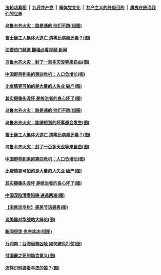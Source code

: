 ####  [法轮功真相](../../../../basic/blob/master/README.md?t=11261102) &nbsp;|&nbsp; [九评共产党](../../../../9ping.md/blob/master/README.md?t=11261102) &nbsp;|&nbsp; [解体党文化](../../../../jtdwh.md/blob/master/README.md?t=11261102)  &nbsp;|&nbsp; [共产主义的终极目的](../../../../gczydzjmd.md/blob/master/README.md?t=11261102) &nbsp;|&nbsp; [魔鬼在统治我们的世界](../../../../mgztzwmdsj.md/blob/master/README.md?t=11261102) 

#### [乌鲁木齐火灾：路是通的 他们不跑(组图)](../pages/p4/1022607.md?t=11261102) 

#### [富士康工人集体大逃亡 清零比病毒还毒？(图)](../pages/p4/1022606.md?t=11261102) 

#### [油管热门频道 翻墙必看视频 新闻](http://129.146.143.75:81/youtube.html?11261102)

#### [乌鲁木齐火灾：封了一百多天没等来自由(图)](../pages/p4/1022605.md?t=11261102) 

#### [中国即将到来的第四危机：人口负增长(图)](../pages/p4/1022548.md?t=11261102) 

#### [比疫情更可怕的是大量的人失业 破产(图)](../pages/p4/1022527.md?t=11261102) 

#### [其实摄像头没坏 是统治者的良心坏了(图)](../pages/p4/1022530.md?t=11261102) 

#### [乌鲁木齐火灾：路是通的 他们不跑(组图)](../pages/p4/1022607.md?t=11261102) 

#### [乌鲁木齐火灾：能够想到的坏事都会发生(图)](../pages/p4/1022604.md?t=11261102) 

#### [富士康工人集体大逃亡 清零比病毒还毒？(图)](../pages/p4/1022606.md?t=11261102) 

#### [乌鲁木齐火灾：封了一百多天没等来自由(图)](../pages/p4/1022605.md?t=11261102) 


#### [中国即将到来的第四危机：人口负增长(图)](../pages/p4/1022548.md?t=11261102) 

#### [比疫情更可怕的是大量的人失业 破产(图)](../pages/p4/1022527.md?t=11261102) 

#### [其实摄像头没坏 是统治者的良心坏了(图)](../pages/p4/1022530.md?t=11261102) 

#### [中国深陷清零陷阱 进退两难(图)](../pages/p4/1022528.md?t=11261102) 

#### [【宋紫凤专栏】感恩节话感恩(图)](../pages/p4/1022497.md?t=11261102) 




#### [谈美国对华战略大辩论(图)](../pages/p4/1022463.md?t=11261102) 

#### [新闻很烫 也冷冰冰(组图)](../pages/p4/1022462.md?t=11261102) 

#### [万润南：台海局势凶险 如何避免打仗(图)](../pages/p4/1022461.md?t=11261102) 

#### [付国豪之死的隐含意义(图)](../pages/p4/1022460.md?t=11261102) 



#### [怎样识别披着羊皮的狼？(图)](../pages/p4/1022372.md?t=11261102) 

<img src='http://gfw-breaker.win/goodnews/indexes/p4.md' width='0px' height='0px'/>
